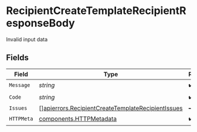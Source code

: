 # RecipientCreateTemplateRecipientResponseBody

Invalid input data


## Fields

| Field                                                                                                                  | Type                                                                                                                   | Required                                                                                                               | Description                                                                                                            |
| ---------------------------------------------------------------------------------------------------------------------- | ---------------------------------------------------------------------------------------------------------------------- | ---------------------------------------------------------------------------------------------------------------------- | ---------------------------------------------------------------------------------------------------------------------- |
| `Message`                                                                                                              | *string*                                                                                                               | :heavy_check_mark:                                                                                                     | N/A                                                                                                                    |
| `Code`                                                                                                                 | *string*                                                                                                               | :heavy_check_mark:                                                                                                     | N/A                                                                                                                    |
| `Issues`                                                                                                               | [][apierrors.RecipientCreateTemplateRecipientIssues](../../models/apierrors/recipientcreatetemplaterecipientissues.md) | :heavy_minus_sign:                                                                                                     | N/A                                                                                                                    |
| `HTTPMeta`                                                                                                             | [components.HTTPMetadata](../../models/components/httpmetadata.md)                                                     | :heavy_check_mark:                                                                                                     | N/A                                                                                                                    |
